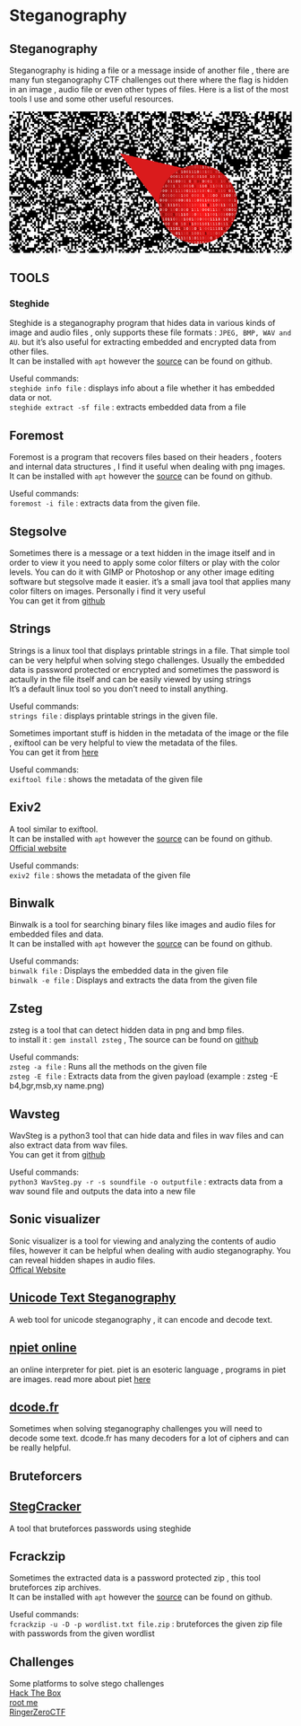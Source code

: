 # Steganography

## Steganography <a id="Steganography"></a>

Steganography is hiding a file or a message inside of another file , there are many fun steganography CTF challenges out there where the flag is hidden in an image , audio file or even other types of files. Here is a list of the most tools I use and some other useful resources.  


![](../.gitbook/assets/c62588eb7353-article-200206-steganography-example.png)

## TOOLS

### Steghide

Steghide is a steganography program that hides data in various kinds of image and audio files , only supports these file formats : `JPEG, BMP, WAV and AU`. but it’s also useful for extracting embedded and encrypted data from other files.  
It can be installed with `apt` however the [source](https://github.com/StefanoDeVuono/steghide) can be found on github.

Useful commands:  
`steghide info file` : displays info about a file whether it has embedded data or not.  
`steghide extract -sf file` : extracts embedded data from a file

## Foremost <a id="Foremost"></a>

Foremost is a program that recovers files based on their headers , footers and internal data structures , I find it useful when dealing with png images.  
It can be installed with `apt` however the [source](https://github.com/korczis/foremost) can be found on github.

Useful commands:  
`foremost -i file` : extracts data from the given file.

## Stegsolve <a id="Stegsolve"></a>

Sometimes there is a message or a text hidden in the image itself and in order to view it you need to apply some color filters or play with the color levels. You can do it with GIMP or Photoshop or any other image editing software but stegsolve made it easier. it’s a small java tool that applies many color filters on images. Personally i find it very useful  
You can get it from [github](https://github.com/eugenekolo/sec-tools/tree/master/stego/stegsolve/stegsolve)

## Strings <a id="Strings"></a>

Strings is a linux tool that displays printable strings in a file. That simple tool can be very helpful when solving stego challenges. Usually the embedded data is password protected or encrypted and sometimes the password is actaully in the file itself and can be easily viewed by using strings  
It’s a default linux tool so you don’t need to install anything.

Useful commands:  
`strings file` : displays printable strings in the given file.

Sometimes important stuff is hidden in the metadata of the image or the file , exiftool can be very helpful to view the metadata of the files.  
You can get it from [here](https://www.sno.phy.queensu.ca/~phil/exiftool/)

Useful commands:  
`exiftool file` : shows the metadata of the given file

## Exiv2 <a id="Exiv2"></a>

A tool similar to exiftool.  
It can be installed with `apt` however the [source](https://github.com/Exiv2/exiv2) can be found on github.  
[Official website](http://www.exiv2.org/)

Useful commands:  
`exiv2 file` : shows the metadata of the given file

## Binwalk <a id="Binwalk"></a>

Binwalk is a tool for searching binary files like images and audio files for embedded files and data.  
It can be installed with `apt` however the [source](https://github.com/ReFirmLabs/binwalk) can be found on github.

Useful commands:  
`binwalk file` : Displays the embedded data in the given file  
`binwalk -e file` : Displays and extracts the data from the given file

## Zsteg <a id="Zsteg"></a>

zsteg is a tool that can detect hidden data in png and bmp files.  
to install it : `gem install zsteg` , The source can be found on [github](https://github.com/zed-0xff/zsteg)

Useful commands:  
`zsteg -a file` : Runs all the methods on the given file  
`zsteg -E file` : Extracts data from the given payload \(example : zsteg -E b4,bgr,msb,xy name.png\)

## Wavsteg <a id="Wavsteg"></a>

WavSteg is a python3 tool that can hide data and files in wav files and can also extract data from wav files.  
You can get it from [github](https://github.com/ragibson/Steganography#WavSteg)

Useful commands:  
`python3 WavSteg.py -r -s soundfile -o outputfile` : extracts data from a wav sound file and outputs the data into a new file

## Sonic visualizer <a id="Sonic-visualizer"></a>

Sonic visualizer is a tool for viewing and analyzing the contents of audio files, however it can be helpful when dealing with audio steganography. You can reveal hidden shapes in audio files.  
[Offical Website](https://www.sonicvisualiser.org/)

## [Unicode Text Steganography](https://www.irongeek.com/i.php?page=security/unicode-steganography-homoglyph-encoder) <a id="Unicode-Text-Steganography"></a>

A web tool for unicode steganography , it can encode and decode text.

## [npiet online](https://www.bertnase.de/npiet/npiet-execute.php) <a id="npiet-online"></a>

an online interpreter for piet. piet is an esoteric language , programs in piet are images. read more about piet [here](http://www.dangermouse.net/esoteric/piet.html)

## [dcode.fr](https://www.dcode.fr/) <a id="dcode-fr"></a>

Sometimes when solving steganography challenges you will need to decode some text. dcode.fr has many decoders for a lot of ciphers and can be really helpful.

## Bruteforcers <a id="Bruteforcers"></a>

## [StegCracker](https://github.com/Paradoxis/StegCracker) <a id="StegCracker"></a>

A tool that bruteforces passwords using steghide

## Fcrackzip <a id="Fcrackzip"></a>

Sometimes the extracted data is a password protected zip , this tool bruteforces zip archives.  
It can be installed with `apt` however the [source](https://github.com/hyc/fcrackzip) can be found on github.

Useful commands:  
`fcrackzip -u -D -p wordlist.txt file.zip` : bruteforces the given zip file with passwords from the given wordlist

## Challenges <a id="Challenges"></a>

Some platforms to solve stego challenges  
[Hack The Box](https://www.hackthebox.eu/)  
[root me](https://www.root-me.org/)  
[RingerZeroCTF](https://ringzer0ctf.com/challenges)

